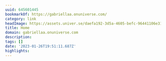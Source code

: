 ```yaml
---
uuid: 645601445
bookmarkOf: https://gabriellaa.onuniverse.com/
category: link
headImage: https://assets.univer.se/daefa192-3d5a-4605-befc-96441106e319.jpg?w=1200&h=630&crop=top&fit=crop
title: Home
domain: gabriellaa.onuniverse.com
description: 
tags: []
date: '2023-01-26T19:51:11.687Z'
highlights: 
---
```



